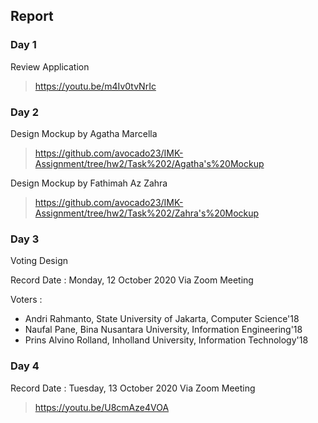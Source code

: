 ## Report
### Day 1
Review Application
> https://youtu.be/m4Iv0tvNrIc
### Day 2
Design Mockup by Agatha Marcella
> https://github.com/avocado23/IMK-Assignment/tree/hw2/Task%202/Agatha's%20Mockup

Design Mockup by Fathimah Az Zahra
> https://github.com/avocado23/IMK-Assignment/tree/hw2/Task%202/Zahra's%20Mockup
### Day 3
Voting Design

Record Date : Monday, 12 October 2020 Via Zoom Meeting
>

Voters :
- Andri Rahmanto, State University of Jakarta, Computer Science'18
- Naufal Pane, Bina Nusantara University, Information Engineering'18
- Prins Alvino Rolland, Inholland University, Information Technology'18
### Day 4
Record Date : Tuesday, 13 October 2020 Via Zoom Meeting
> https://youtu.be/U8cmAze4VOA
